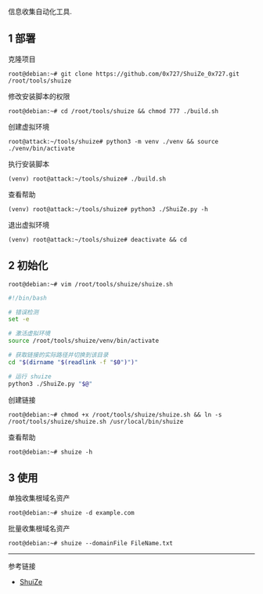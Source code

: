 信息收集自动化工具.

## 1 部署

克隆项目

```shell
root@debian:~# git clone https://github.com/0x727/ShuiZe_0x727.git /root/tools/shuize
```

修改安装脚本的权限

```shell
root@debian:~# cd /root/tools/shuize && chmod 777 ./build.sh
```

创建虚拟环境

```shell
root@attack:~/tools/shuize# python3 -m venv ./venv && source ./venv/bin/activate
```

执行安装脚本

```shell
(venv) root@attack:~/tools/shuize# ./build.sh
```

查看帮助

```shell
(venv) root@attack:~/tools/shuize# python3 ./ShuiZe.py -h
```

退出虚拟环境

```shell
(venv) root@attack:~/tools/shuize# deactivate && cd
```

## 2 初始化

```shell
root@debian:~# vim /root/tools/shuize/shuize.sh
```

```sh
#!/bin/bash

# 错误检测
set -e

# 激活虚拟环境
source /root/tools/shuize/venv/bin/activate

# 获取链接的实际路径并切换到该目录
cd "$(dirname "$(readlink -f "$0")")"

# 运行 shuize
python3 ./ShuiZe.py "$@"
```

创建链接

```shell
root@debian:~# chmod +x /root/tools/shuize/shuize.sh && ln -s /root/tools/shuize/shuize.sh /usr/local/bin/shuize
```

查看帮助

```shell
root@debian:~# shuize -h
```

## 3 使用

单独收集根域名资产

```shell
root@debian:~# shuize -d example.com
```

批量收集根域名资产

```shell
root@debian:~# shuize --domainFile FileName.txt
```

---

参考链接

- [ShuiZe](https://github.com/0x727/ShuiZe_0x727)
